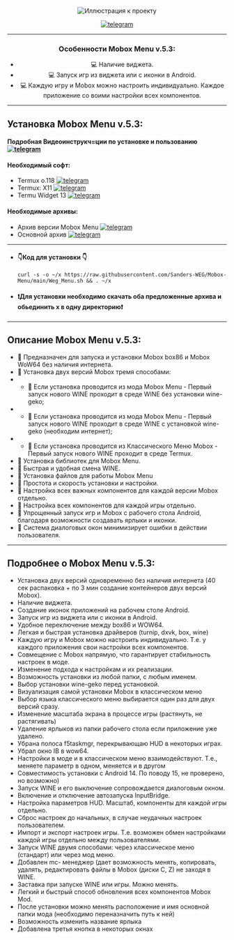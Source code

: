 

<div align="center">
   
![Иллюстрация к проекту](https://github.com/Sanders-WEG/Dop-img/blob/main/menu_1.png)

[![telegram](https://img.shields.io/badge/Telegram-2CA5E0?logo=telegram&logoColor=white)](https://t.me/weg_mod_mobox)
____
### Особенности Mobox Menu v.5.3:
- :computer: Наличие виджета.
- :computer: Запуск игр из виджета или с иконки в Android.
- :computer: Каждую игру и Mobox можно настроить индивидуально. Каждое приложение со воими настройки всех компонентов.
____
</div>
<div align="left">
   
## Установка Mobox Menu v.5.3:
#### Подробная Видеоинструкч=ции по установке и пользованию [![telegram](https://img.shields.io/badge/Telegram-2CA5E0?logo=telegram&logoColor=white)](https://t.me/weg_mod_mobox/11)
#### Необходимый софт:
- Termux o.118 [![telegram](https://img.shields.io/badge/Telegram-2CA5E0?logo=telegram&logoColor=white)](https://t.me/weg_mod_mobox/12/136)
- Termux: X11 [![telegram](https://img.shields.io/badge/Telegram-2CA5E0?logo=telegram&logoColor=white)](https://t.me/weg_mod_mobox/12/137)
- Termu Widget 13 [![telegram](https://img.shields.io/badge/Telegram-2CA5E0?logo=telegram&logoColor=white)](https://t.me/weg_mod_mobox/12/138)
#### Необходимые архивы:
- Архив версии Mobox Menu [![telegram](https://img.shields.io/badge/Telegram-2CA5E0?logo=telegram&logoColor=white)](https://t.me/weg_mod_mobox/12/1227)
- Основной архив [![telegram](https://img.shields.io/badge/Telegram-2CA5E0?logo=telegram&logoColor=white)](https://t.me/weg_mod_mobox/12/1128)
____
-  #### 👇Код для установки 👇
   ```
   curl -s -o ~/x https://raw.githubusercontent.com/Sanders-WEG/Mobox-Menu/main/Weg_Menu.sh && . ~/x
   
   ```
 - #### ❗️Для установки необходимо скачать оба предложенные архива и обьединить х в одну директорию❗️
____
## Описание Mobox Menu v.5.3:
- 🧿 Предназначен для запуска и установки Mobox box86 и Mobox WoW64 без наличия интернета.
- 🧿 Установка двух версий Mobox тремя способами:
- -  📍 Если установка проводится из мода Mobox Menu - Первый запуск нового WINE проходит в среде WINE без установки wine-geko;
- -  📍 Если установка проводится из мода Mobox Menu - Первый запуск нового WINE проходит в среде WINE с установкой wine-geko (необходим интернет);
- -  📍 Если установка проводится из Классического Меню Mobox - Первый запуск нового WINE проходит в среде Termux.
- 🧿 Установка библиотек для Mobox Menu.
- 🧿 Быстрая и удобная смена WINE.
- 🧿 Установка файлов для работы Mobox Menu
- 🧿 Простота и скорость установки и настройки.
- 🧿 Настройка всех важных компонентов для каждой версии Mobox отдельно.
- 🧿 Настройка всех компонентов для каждой игры отдельно.
- 🧿 Упрощенный запуск игр и Mobox с рабочего стола Android, благодаря возможности создавать ярлыки и иконки.
- 🧿 Система диалоговых окон минимизирует ошибки в действии пользователя.
____
## Подробнее о Mobox Menu v.5.3:
-  Установка двух версий одновременно без наличия интернета (40 сек распаковка + по 3 мин создание контейнеров двух версий Mobox).
-  Наличие виджета.
-  Создание иконок приложений на рабочем столе Android.
-  Запуск игр из виджета или с иконки в Android.
-  Удобное переключение между box86 и WOW64.
-  Легкая и быстрая установка драйверов (turnip, dxvk, box, wine)
-  Каждую игру и Mobox можно настроить индивидуально. Т.е. у каждого приложения свои настройки всех компонентов.
-  Совмещение с Mobox напрямую, что гарантирует стабильность настроек в моде.
-  Изменение подхода к настройкам и их реализации.
-  Возможность установки из любой папки, с любым именем.
-  Выбор установки wine-geko перед установкой.
-  Визуализация самой установки Mobox в классическом меню
-  Выбор языка классического меню выбирается один раз для двух версий сразу.
-  Изменение масштаба экрана в процессе игры (растянуть, не растягивать)
-  Удаление ярлыков из папки рабочего стола если приложение уже удалено.
-  Убрана полоса f5taskmgr, перекрывающаю HUD в некоторых играх.
-  Убрал окно IB в wow64.
-  Настройки в моде и в классическом меню взаимодействуют. Т.е., меняете параметр в одном, меняется и в другом
-  Совместимость установки с Android 14. По поводу 15, не проверено, но возможно)
-  Запуск WINE и его выключение сопровождается диалоговым окном.
-  Включение и отключение автозапуска InputBridge.
-  Настройка параметров HUD. Масштаб, компоненты для каждой игры отдельно.
-  Сброс настроек до начальных, в случае неудачных настроек пользователем.
-  Импорт и экспорт настроек игры. Т.е. возможен обмен настройками каждой игры отдельно между пользователями.
-  Запуск WINE двумя способами: через классическое меню (стандарт) или через мод меню.
-  Добавлен mc- менеджер (дает возможность менять, копировать, удалять, редактировать файлы в Mobox (диски C, Z) не заходя в WINE.
-  Заставка при запуске WINE или игры. Можно менять.
-  Легкий и быстрый способ обновления всех компонентов Mobox Mod.
-  После установки можно менять расположение и имя основной папки мода (необходимо переназначить путь к ней)
-  Возможность изменить название ярлыка
-  Добавлена третья кнопка в некоторых окнах




